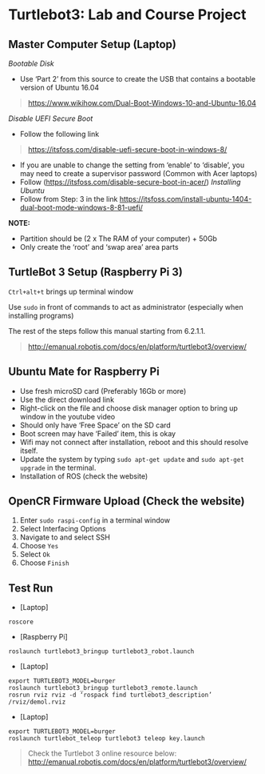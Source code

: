 # Turtlebot3: Lab and Course Project

## Master Computer Setup (Laptop)
*Bootable Disk*
* Use ‘Part 2’ from this source to create the USB that contains a bootable version of Ubuntu 16.04
>https://www.wikihow.com/Dual-Boot-Windows-10-and-Ubuntu-16.04

*Disable UEFI Secure Boot*
* Follow the following link 
>https://itsfoss.com/disable-uefi-secure-boot-in-windows-8/ 
* If you are unable to change the setting from ‘enable’ to ‘disable’, you may need to create a supervisor password (Common with Acer laptops)
* Follow (https://itsfoss.com/disable-secure-boot-in-acer/) 
*Installing Ubuntu*
* Follow from Step: 3 in the link
https://itsfoss.com/install-ubuntu-1404-dual-boot-mode-windows-8-81-uefi/ 

**NOTE:**
* Partition should be (2 x The RAM of your computer) + 50Gb
* Only create the ‘root’ and ‘swap area’ area parts

## TurtleBot 3 Setup (Raspberry Pi 3)
```Ctrl+alt+t``` brings up terminal window

Use ```sudo``` in front of commands to act as administrator (especially when installing
programs)

The rest of the steps follow this manual starting from 6.2.1.1.
>http://emanual.robotis.com/docs/en/platform/turtlebot3/overview/

## Ubuntu Mate for Raspberry Pi
* Use fresh microSD card (Preferably 16Gb or more)
* Use the direct download link
* Right-click on the file and choose disk manager option to bring up window in the youtube
video
* Should only have ‘Free Space’ on the SD card
* Boot screen may have ‘Failed’ item, this is okay
* Wifi may not connect after installation, reboot and this should resolve itself.
* Update the system by typing ```sudo apt-get update``` and ```sudo apt-get upgrade``` in the terminal.
* Installation of ROS (check the website)

## OpenCR Firmware Upload (Check the website)
1.	Enter ```sudo raspi-config``` in a terminal window
2.	Select Interfacing Options
3.	Navigate to and select SSH
4.	Choose ```Yes```
5.	Select ```Ok```
6.	Choose ```Finish```

## Test Run
* [Laptop]
```
roscore
``` 
* [Raspberry Pi] 
```
roslaunch turtlebot3_bringup turtlebot3_robot.launch
```
* [Laptop] 
```
export TURTLEBOT3_MODEL=burger
roslaunch turtlebot3_bringup turtlebot3_remote.launch
rosrun rviz rviz -d ‘rospack find turtlebot3_description’ /rviz/demol.rviz
```
* [Laptop]
```
export TURTLEBOT3_MODEL=burger
roslaunch turtlebot_teleop turtlebot3 teleop key.launch
```
>Check the Turtlebot 3 online resource below: 
>http://emanual.robotis.com/docs/en/platform/turtlebot3/overview/
